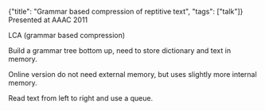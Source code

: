 {"title": "Grammar based compression of reptitive text", "tags": ["talk"]}
Presented at AAAC 2011

LCA (grammar based compression)

Build a grammar tree bottom up, need to store dictionary and text in memory.

Online version do not need external memory, but uses slightly more internal
memory.

Read text from left to right and use a queue.
